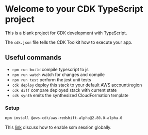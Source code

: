 # Welcome to your CDK TypeScript project

This is a blank project for CDK development with TypeScript.

The `cdk.json` file tells the CDK Toolkit how to execute your app.

## Useful commands

* `npm run build`   compile typescript to js
* `npm run watch`   watch for changes and compile
* `npm run test`    perform the jest unit tests
* `cdk deploy`      deploy this stack to your default AWS account/region
* `cdk diff`        compare deployed stack with current state
* `cdk synth`       emits the synthesized CloudFormation template


### Setup

```bash
npm install @aws-cdk/aws-redshift-alpha@2.80.0-alpha.0
```

This [link](https://docs.aws.amazon.com/systems-manager/latest/userguide/managed-instances-default-host-management.html) discuss how to enable ssm session globally.
